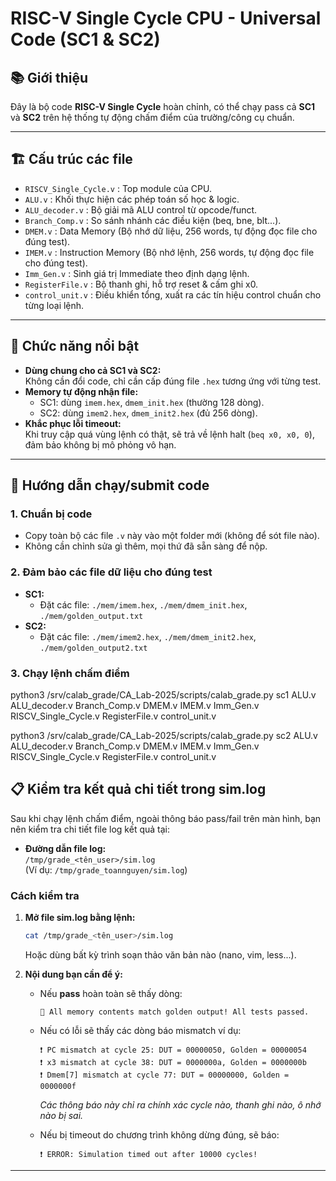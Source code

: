 # RISC-V Single Cycle CPU - Universal Code (SC1 & SC2)

## 📚 **Giới thiệu**

Đây là bộ code **RISC-V Single Cycle** hoàn chỉnh, có thể chạy pass cả **SC1** và **SC2** trên hệ thống tự động chấm điểm của trường/công cụ chuẩn.


---

## 🏗️ **Cấu trúc các file**

- `RISCV_Single_Cycle.v`         : Top module của CPU.
- `ALU.v`                        : Khối thực hiện các phép toán số học & logic.
- `ALU_decoder.v`                : Bộ giải mã ALU control từ opcode/funct.
- `Branch_Comp.v`                : So sánh nhánh các điều kiện (beq, bne, blt...).
- `DMEM.v`                       : Data Memory (Bộ nhớ dữ liệu, 256 words, tự động đọc file cho đúng test).
- `IMEM.v`                       : Instruction Memory (Bộ nhớ lệnh, 256 words, tự động đọc file cho đúng test).
- `Imm_Gen.v`                    : Sinh giá trị Immediate theo định dạng lệnh.
- `RegisterFile.v`               : Bộ thanh ghi, hỗ trợ reset & cấm ghi x0.
- `control_unit.v`               : Điều khiển tổng, xuất ra các tín hiệu control chuẩn cho từng loại lệnh.

---

## 🔎 **Chức năng nổi bật**

- **Dùng chung cho cả SC1 và SC2:**  
  Không cần đổi code, chỉ cần cấp đúng file `.hex` tương ứng với từng test.
- **Memory tự động nhận file:**  
  - SC1: dùng `imem.hex`, `dmem_init.hex` (thường 128 dòng).
  - SC2: dùng `imem2.hex`, `dmem_init2.hex` (đủ 256 dòng).
- **Khắc phục lỗi timeout:**  
  Khi truy cập quá vùng lệnh có thật, sẽ trả về lệnh halt (`beq x0, x0, 0`), đảm bảo không bị mô phỏng vô hạn.

---

## 🚀 **Hướng dẫn chạy/submit code**

### **1. Chuẩn bị code**
- Copy toàn bộ các file `.v` này vào một folder mới (không để sót file nào).
- Không cần chỉnh sửa gì thêm, mọi thứ đã sẵn sàng để nộp.

### **2. Đảm bảo các file dữ liệu cho đúng test**
- **SC1:**  
  - Đặt các file: `./mem/imem.hex`, `./mem/dmem_init.hex`, `./mem/golden_output.txt`
- **SC2:**  
  - Đặt các file: `./mem/imem2.hex`, `./mem/dmem_init2.hex`, `./mem/golden_output2.txt`



### **3. Chạy lệnh chấm điểm**
python3 /srv/calab_grade/CA_Lab-2025/scripts/calab_grade.py sc1 ALU.v  ALU_decoder.v  Branch_Comp.v  DMEM.v  IMEM.v  Imm_Gen.v  RISCV_Single_Cycle.v  RegisterFile.v  control_unit.v

python3 /srv/calab_grade/CA_Lab-2025/scripts/calab_grade.py sc2 ALU.v  ALU_decoder.v  Branch_Comp.v  DMEM.v  IMEM.v  Imm_Gen.v  RISCV_Single_Cycle.v  RegisterFile.v  control_unit.v


## 📋 **Kiểm tra kết quả chi tiết trong sim.log**

Sau khi chạy lệnh chấm điểm, ngoài thông báo pass/fail trên màn hình, bạn nên kiểm tra chi tiết file log kết quả tại:

- **Đường dẫn file log:**  
  `/tmp/grade_<tên_user>/sim.log`  
  (Ví dụ: `/tmp/grade_toannguyen/sim.log`)

### **Cách kiểm tra**

1. **Mở file sim.log bằng lệnh:**
    ```bash
    cat /tmp/grade_<tên_user>/sim.log
    ```
    Hoặc dùng bất kỳ trình soạn thảo văn bản nào (nano, vim, less...).

2. **Nội dung bạn cần để ý:**
    - Nếu **pass** hoàn toàn sẽ thấy dòng:
      ```
      🎉 All memory contents match golden output! All tests passed.
      ```
    - Nếu có lỗi sẽ thấy các dòng báo mismatch ví dụ:
      ```
      ❗ PC mismatch at cycle 25: DUT = 00000050, Golden = 00000054
      ❗ x3 mismatch at cycle 38: DUT = 0000000a, Golden = 0000000b
      ❗ Dmem[7] mismatch at cycle 77: DUT = 00000000, Golden = 0000000f
      ```
      *Các thông báo này chỉ ra chính xác cycle nào, thanh ghi nào, ô nhớ nào bị sai.*

    - Nếu bị timeout do chương trình không dừng đúng, sẽ báo:
      ```
      ❗ ERROR: Simulation timed out after 10000 cycles!
      ```


---
